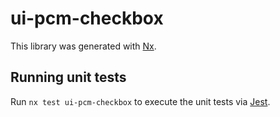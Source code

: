 # ui-pcm-checkbox

This library was generated with [Nx](https://nx.dev).

## Running unit tests

Run `nx test ui-pcm-checkbox` to execute the unit tests via [Jest](https://jestjs.io).

